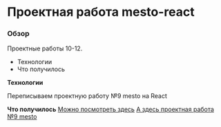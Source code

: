 # Проектная работа mesto-react

### Обзор
Проектные работы 10-12.

* Технологии
* Что получилось

**Технологии**

Переписываем проектную работу №9 mesto на React

**Что получилось**
[Можно посмотреть здесь](https://antly74.github.io/mesto-react/)
[А здесь проектная работа №9 mesto](https://antly74.github.io/mesto/)
